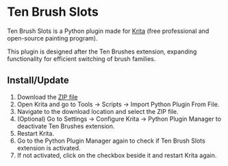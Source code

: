 # Ten Brush Slots
Ten Brush Slots is a Python plugin made for [Krita](https://krita.org) (free professional and open-source painting program).

This plugin is designed after the Ten Brushes extension, expanding functionality for efficient switching of brush families.

## Install/Update
1. Download the [ZIP file](https://github.com/lucifer9683/TenBrushSlots/releases/download/v1.0.1/TenBrushSlotsV1.0.1.zip)
2. Open Krita and go to Tools -> Scripts -> Import Python Plugin From File.
3. Navigate to the download location and select the ZIP file.
4. (Optional) Go to Settings -> Configure Krita -> Python Plugin Manager to deactivate Ten Brushes extension.
5. Restart Krita.
6. Go to the Python Plugin Manager again to check if Ten Brush Slots extension is activated.
7. If not activated, click on the checkbox beside it and restart Krita again.
